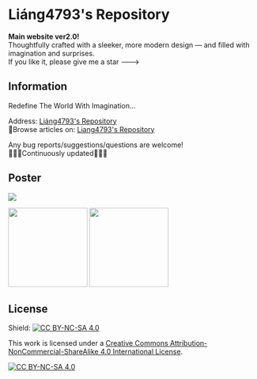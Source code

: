# Liáng4793's Repository
**Main website ver2.0!**  
Thoughtfully crafted with a sleeker, more modern design — and filled with imagination and surprises.  
If you like it, please give me a star --->

## Information
Redefine The World With Imagination...  

Address: [Liáng4793's Repository](https://liang4793.github.io/)   
🔗Browse articles on: [Liang4793's Repository](https://liang4793.github.io/docs/P001-doc.html)  

Any bug reports/suggestions/questions are welcome!  
🚧🚧🚧Continuously updated🚧🚧🚧  

## Poster
<img src="https://s2.loli.net/2025/02/15/qf2SZDG3VMzljyW.png" style="width: auto; height: auto"/>

<a href="https://liang4793.github.io/" target="_blank"><img src="https://s2.loli.net/2024/07/12/4FNfqDjn231UgIG.png" style="width: 160px; height: auto"></a>
<a href="https://liang4793.github.io/" target="_blank"><img src="https://s2.loli.net/2024/07/12/EGrRQfFSNcvqxdh.png" style="width: 160px; height: auto"></a>

## License
Shield: [![CC BY-NC-SA 4.0][cc-by-nc-sa-shield]][cc-by-nc-sa]

This work is licensed under a
[Creative Commons Attribution-NonCommercial-ShareAlike 4.0 International License][cc-by-nc-sa].

[![CC BY-NC-SA 4.0][cc-by-nc-sa-image]][cc-by-nc-sa]

[cc-by-nc-sa]: http://creativecommons.org/licenses/by-nc-sa/4.0/
[cc-by-nc-sa-image]: https://licensebuttons.net/l/by-nc-sa/4.0/88x31.png
[cc-by-nc-sa-shield]: https://img.shields.io/badge/License-CC%20BY--NC--SA%204.0-lightgrey.svg
